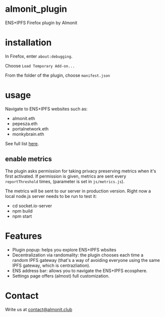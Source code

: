 # almonit_plugin
ENS+IPFS Firefox plugin by Almonit

# installation
In Firefox, enter `about:debugging`.

Choose `Load Temporary Add-on...`

From the folder of the plugin, choose `manifest.json`

# usage
Navigate to ENS+IPFS websites such as:
- almonit.eth
- pepesza.eth
- portalnetwork.eth
- monkybrain.eth

See full list [here](http://almonit.club/ens+ipfs/list-of_ENSIPFS-websites.html).

## enable metrics
The plugin asks permission for taking privacy preserving metrics when it's first activated. If permission is given, metrics are sent every `reportThreshold` times, (parameter is set in `js/metrics.js`). 

The metrics will be sent to our server in production version. Right now a local node.js server needs to be run to test it:

- cd socket.io-server
- npm build
- npm start

# Features
- Plugin popup: helps you explore ENS+IPFS wbsites
- Decentralization via randomality: the plugin chooses each time a random IPFS gateway (that's a way of avoiding everyone using the same IPFS gateway, which is centrazliation).
- ENS address bar: allows you to navigate the ENS+IPFS ecosphere.
- Settings page offers (almost) full customization.

# Contact
Write us at contact@almonit.club
